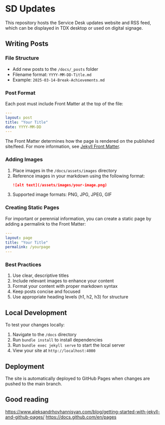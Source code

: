 # SD Updates

This repository hosts the Service Desk updates website and RSS feed, which can be displayed in TDX desktop or used on digital signage.

## Writing Posts

### File Structure

- Add new posts to the `/docs/_posts` folder
- Filename format: `YYYY-MM-DD-Title.md`
- Example: `2025-03-14-Break-Achievements.md`

### Post Format

Each post must include Front Matter at the top of the file:

```yaml
---
layout: post
title: "Your Title"
date: YYYY-MM-DD
---
```

The Front Matter determines how the page is rendered on the published site/feed. For more information, see [Jekyll Front Matter](https://jekyllrb.com/docs/front-matter/).

### Adding Images

1. Place images in the `/docs/assets/images` directory
2. Reference images in your markdown using the following format:
   ```markdown
   ![alt text](/assets/images/your-image.png)
   ```
3. Supported image formats: PNG, JPG, JPEG, GIF

### Creating Static Pages

For important or perennial information, you can create a static page by adding a permalink to the Front Matter:

```yaml
---
layout: page
title: "Your Title"
permalink: /yourpage
---
```

### Best Practices

1. Use clear, descriptive titles
2. Include relevant images to enhance your content
3. Format your content with proper markdown syntax
4. Keep posts concise and focused
5. Use appropriate heading levels (h1, h2, h3) for structure

## Local Development

To test your changes locally:

1. Navigate to the `/docs` directory
2. Run `bundle install` to install dependencies
3. Run `bundle exec jekyll serve` to start the local server
4. View your site at `http://localhost:4000`

## Deployment

The site is automatically deployed to GitHub Pages when changes are pushed to the main branch.

## Good reading
https://www.aleksandrhovhannisyan.com/blog/getting-started-with-jekyll-and-github-pages/ 
https://docs.github.com/en/pages 

